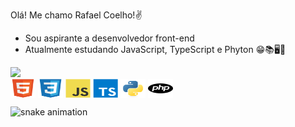 Olá! Me chamo Rafael Coelho!✌️

- Sou aspirante a desenvolvedor front-end
- Atualmente estudando JavaScript, TypeScript e Phyton 😁📚🖥️🚀

<div>
  <a href='https://github.com/faelcoelho84'></a>
  <img height="180em" src="https://github-readme-stats.vercel.app/api?username=faeldcoelho84&theme=yeblu&show_icons=true&include_all_commits=false&count_private=false"/>
  <!--<img height="180em" src="https://github-readme-stats.vercel.app/api/top-langs/?username=faeldcoelho84&layout=compact&langs_count=16theme=dracula"/>
</div>-->
<div style="display: inline_block">
  <img align="center" alt=fael-HTML" height="30" width="40" src="https://raw.githubusercontent.com/devicons/devicon/master/icons/html5/html5-original.svg"/>
  <img align="center" alt=fael-CSS" height="30" width="40" src="https://raw.githubusercontent.com/devicons/devicon/master/icons/css3/css3-original.svg"/>
  <img align="center" alt=fael-Js" height="30" width="40" src="https://raw.githubusercontent.com/devicons/devicon/master/icons/javascript/javascript-original.svg"/>
  <img align="center" alt=fael-Ts" height="30" width="40" src="https://raw.githubusercontent.com/devicons/devicon/master/icons/typescript/typescript-plain.svg"/>
  <img align="center" alt=fael-Python" height="30" width="40" src="https://raw.githubusercontent.com/devicons/devicon/master/icons/python/python-original.svg"/>
  <img align="center" alt=fael-PHP" height="30" width="40" src="https://raw.githubusercontent.com/devicons/devicon/master/icons/php/php-plain.svg"/>  
</div>

  ![snake animation](https://github.com/faeldcoelho84/faeldcoelho84/blob/output/github-contribution-grid-snake.svg)
<!--
**faeldcoelho84/faeldcoelho84** is a ✨ _special_ ✨ repository because its `README.md` (this file) appears on your GitHub profile.

Here are some ideas to get you started:

- 🔭 I’m currently working on ...
- 🌱 I’m currently learning ...
- 👯 I’m looking to collaborate on ...
- 🤔 I’m looking for help with ...
- 💬 Ask me about ...
- 📫 How to reach me: ...
- 😄 Pronouns: ...
- ⚡ Fun fact: ...
-->
